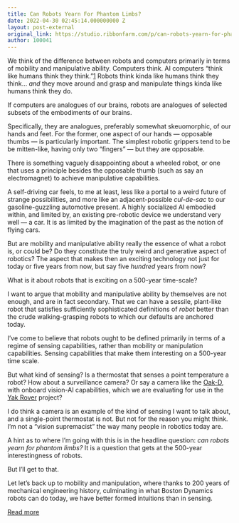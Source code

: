 ```yaml
---
title: Can Robots Yearn For Phantom Limbs?
date: 2022-04-30 02:45:14.000000000 Z
layout: post-external
original_link: https://studio.ribbonfarm.com/p/can-robots-yearn-for-phantom-limbs
author: 100041
---
```


We think of the difference between robots and computers primarily in terms of mobility and manipulative ability. Computers think. AI computers “think like humans think they think.”[1](#footnote-1) Robots think kinda like humans think they think… _and_ they move around and grasp and manipulate things kinda like humans think they do.

If computers are analogues of our brains, robots are analogues of selected subsets of the embodiments of our brains.

Specifically, they are analogues, preferably somewhat skeuomorphic, of our hands and feet. For the former, one aspect of our hands — opposable thumbs — is particularly important. The simplest robotic grippers tend to be be mitten-like, having only two “fingers” — but they are opposable.

There is something vaguely disappointing about a wheeled robot, or one that uses a principle besides the opposable thumb (such as say an electromagnet) to achieve manipulative capabilities.

A self-driving car feels, to me at least, less like a portal to a weird future of strange possibilities, and more like an adjacent-possible _cul-de-sac_ to our gasoline-guzzling automotive present. A highly socialized AI embodied within, and limited by, an existing pre-robotic device we understand very well — a car. It is as limited by the imagination of the past as the notion of flying cars.

But are mobility and manipulative ability really the essence of what a robot is, or could be? Do they constitute the truly weird and generative aspect of robotics? The aspect that makes then an exciting technology not just for today or five years from now, but say five _hundred_ years from now?

What is it about robots that is exciting on a 500-year time-scale?

I want to argue that mobility and manipulative ability by themselves are not enough, and are in fact secondary. That we can have a sessile, plant-like robot that satisfies sufficiently sophisticated definitions of _robot_ better than the crude walking-grasping robots to which our defaults are anchored today.

I’ve come to believe that robots ought to be defined primarily in terms of a regime of sensing capabilities, rather than mobility or manipulation capabilities. Sensing capabilities that make them interesting on a 500-year time scale.

But what kind of sensing? Is a thermostat that senses a point temperature a robot? How about a surveillance camera? Or say a camera like the [Oak-D](https://store.opencv.ai/products/oak-d), with onboard vision-AI capabilities, which we are evaluating for use in the [Yak Rover](https://www.yakcollective.org/projects/yak-rover/) project?

I do think a camera is an example of the kind of sensing I want to talk about, and a single-point thermostat is not. But not for the reason you might think. I’m not a “vision supremacist” the way many people in robotics today are.

A hint as to where I’m going with this is in the headline question: _can robots yearn for phantom limbs?_ It is a question that gets at the 500-year interestingness of robots.

But I’ll get to that.

Let let’s back up to mobility and manipulation, where thanks to 200 years of mechanical engineering history, culminating in what Boston Dynamics robots can do today, we have better formed intuitions than in sensing.

[Read more](https://studio.ribbonfarm.com/p/can-robots-yearn-for-phantom-limbs)

